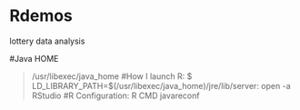 # Rdemos
lottery data analysis



#Java HOME
> /usr/libexec/java_home 
#How I launch R:
>$ LD_LIBRARY_PATH=$(/usr/libexec/java_home)/jre/lib/server: open -a RStudio
#R Configuration:
>R CMD javareconf
